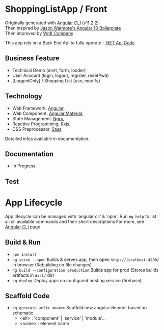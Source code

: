 # ShoppingListApp / Front

Originally generated with [Angular CLI](https://github.com/angular/angular-cli#angular-cli---the-cli-tool-for-angular) (v11.2.2)<br/>
Then inspired by [Jason Watmore's Angular 10 Boilerplate](https://jasonwatmore.com/post/2020/08/29/angular-10-boilerplate-email-sign-up-with-verification-authentication-forgot-password)<br/>
Then improved by [WnK Company](https://shoppinglistapp-44a01.web.app/home)

This app rely on a Back End Api to fully operate : [.NET Api Code](https://github.com/Winderbueno/DotNetApi)

## Business Feature

- Technical Demo (alert, form, loader)
- User Account (login, logout, register, resetPwd)
- [LoggedOnly] / Shopping List (use, modify)

## Technology

- Web Framework. [Angular](https://angular.io/docs), 
- Web Component.  [Angular.Material](https://material.angular.io/components/categories), 
- State Management.  [Ngrx](https://ngrx.io/docs), 
- Reactive Programming. [Rxjs](https://rxjs.dev/guide/overview), 
- CSS Preprocessor.  [Sass](https://sass-lang.com/guide)

Detailed infos available in documentation. 

## Documentation

- In Progress

## Test

# App Lifecycle

App lifecycle can be managed with 'angular cli' & 'npm'.
Run `ng help` to list all cli available commands and their short descriptions
For more, see [Angular CLI](https://angular.io/cli) page

## Build & Run

- `npm install` 
- `ng serve --open` Builds & serves app, then open `http://localhost:4200/` in browser (Rebuilding on file changes)
- `ng build --configuration production` Builds app for prod (Stores builds artifacts in `dist/` dir)
- `ng deploy` Deploy apps on configured hosting service (firebase)

## Scaffold Code

- `ng generate <elt> <name>` Scaffold new angular element based on schematic
  - \<elt> : 'component' | 'service' | 'module'...
  - \<name> : element name